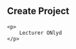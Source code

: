 <div class="lecturer-view">
	<h2 id="create-project" class="lecturer-view">Create Project</h2>


	<p>
		Lecturer ONlyd
	</p>


</div>
